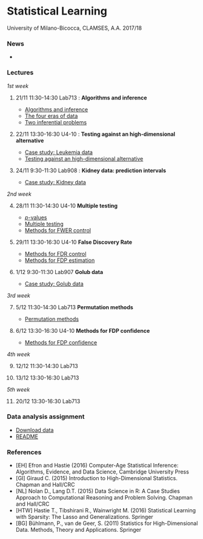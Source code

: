 # Statistical Learning 

University of Milano-Bicocca, CLAMSES, A.A. 2017/18

### News

* 

### Lectures

*1st week*

1. 21/11 11:30-14:30 Lab713 : **Algorithms and inference**

    + [Algorithms and inference]()
    + [The four eras of data]()
    + [Two inferential problems]()

2. 22/11 13:30-16:30 U4-10 : **Testing against an high-dimensional alternative**

    + [Case study: Leukemia data]()
    + [Testing against an high-dimensional alternative]()

3. 24/11 9:30-11:30 Lab908 : **Kidney data: prediction intervals**

    + [Case study: Kidney data]()

*2nd week*

4. 28/11 11:30-14:30 U4-10 **Multiple testing**

    + [$p$-values]()
    + [Multiple testing]()
    + [Methods for FWER control]()

5. 29/11 13:30-16:30 U4-10 **False Discovery Rate**

    + [Methods for FDR control]()
    + [Methods for FDP estimation]()

6. 1/12 9:30-11:30 Lab907 **Golub data**

    + [Case study: Golub data]()

*3rd week*

7. 5/12 11:30-14:30 Lab713 **Permutation methods**

    + [Permutation methods]()

8. 6/12 13:30-16:30 U4-10 **Methods for FDP confidence**

    + [Methods for FDP confidence]()

*4th week*

9. 12/12 11:30-14:30 Lab713

10. 13/12 13:30-16:30 Lab713

*5th week*

11. 20/12 13:30-16:30 Lab713

### Data analysis assignment

  + [Download data](https://osf.io/47tnc/)
  + [README](https://github.com/aldosolari/SL/tree/master/DAA)


### References

  + [EH] Efron and Hastie (2016) Computer-Age Statistical Inference: Algorithms, Evidence, and Data Science, Cambridge University Press
  + [GI] Giraud C. (2015) Introduction to High-Dimensional Statistics. Chapman and Hall/CRC
  + [NL] Nolan D., Lang D.T. (2015) Data Science in R: A Case Studies Approach to Computational Reasoning and Problem Solving. Chapman and Hall/CRC
  + [HTW] Hastie T., Tibshirani R., Wainwright M. (2016) Statistical Learning with Sparsity: The Lasso and Generalizations. Springer
  + [BG] Bühlmann, P., van de Geer, S. (2011) Statistics for High-Dimensional Data. Methods, Theory and Applications. Springer
